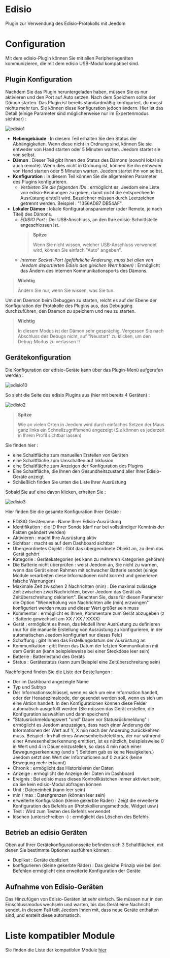 # Edisio

Plugin zur Verwendung des Edisio-Protokolls mit Jeedom

# Configuration

Mit dem edisio-Plugin können Sie mit allen Peripheriegeräten kommunizieren, die mit dem edisio USB-Modul kompatibel sind.

## Plugin Konfiguration

Nachdem Sie das Plugin heruntergeladen haben, müssen Sie es nur aktivieren und den Port auf Auto setzen. Nach dem Speichern sollte der Dämon starten. Das Plugin ist bereits standardmäßig konfiguriert. du musst nichts mehr tun. Sie können diese Konfiguration jedoch ändern. Hier ist das Detail (einige Parameter sind möglicherweise nur im Expertenmodus sichtbar) :

![edisio1](./images/edisio1.JPG)

-   **Nebengebäude** : In diesem Teil erhalten Sie den Status der Abhängigkeiten. Wenn diese nicht in Ordnung sind, können Sie sie entweder von Hand starten oder 5 Minuten warten. Jeedom startet sie von selbst.
-   **Dämon** : Dieser Teil gibt Ihnen den Status des Dämons (sowohl lokal als auch remote). Wenn dies nicht in Ordnung ist, können Sie ihn entweder von Hand starten oder 5 Minuten warten. Jeedom startet ihn von selbst.
-   **Konfiguration** : In diesem Teil können Sie die allgemeinen Parameter des Plugins konfigurieren.
    -   *Verbieten Sie die folgenden IDs* : ermöglicht es, Jeedom eine Liste von edisio-Kennungen zu geben, damit nicht die entsprechende Ausrüstung erstellt wird. Bezeichner müssen durch Leerzeichen getrennt werden. Beispiel : "1356AD87 DB54AF".
-   **Lokaler Dämon** : lokale Konfigurationsparameter (oder Remote, je nach Titel) des Dämons.
    -   *EDISIO Port* : Der USB-Anschluss, an den Ihre edisio-Schnittstelle angeschlossen ist.
        > **Spitze**
        >
        > Wenn Sie nicht wissen, welcher USB-Anschluss verwendet wird, können Sie einfach "Auto" angeben".
    -   *Interner Socket-Port (gefährliche Änderung, muss bei allen von Jeedom deportierten Edisio den gleichen Wert haben)* : Ermöglicht das Ändern des internen Kommunikationsports des Dämons.

> **Wichtig**
>
> Ändern Sie nur, wenn Sie wissen, was Sie tun.

Um den Daemon beim Debuggen zu starten, reicht es auf der Ebene der Konfiguration der Protokolle des Plugins aus, das Debugging durchzuführen, den Daemon zu speichern und neu zu starten.

> **Wichtig**
>
> In diesem Modus ist der Dämon sehr gesprächig. Vergessen Sie nach Abschluss des Debugs nicht, auf "Neustart" zu klicken, um den Debug-Modus zu verlassen !!

## Gerätekonfiguration

Die Konfiguration der edisio-Geräte kann über das Plugin-Menü aufgerufen werden :

![edisio10](./images/edisio10.JPG)

So sieht die Seite des edisio Plugins aus (hier mit bereits 4 Geräten) :

![edisio2](./images/edisio2.JPG)

> **Spitze**
>
> Wie an vielen Orten in Jeedom wird durch einfaches Setzen der Maus ganz links ein Schnellzugriffsmenü angezeigt (Sie können es jederzeit in Ihrem Profil sichtbar lassen)

Sie finden hier :

-   eine Schaltfläche zum manuellen Erstellen von Geräten
-   eine Schaltfläche zum Umschalten auf Inklusion
-   eine Schaltfläche zum Anzeigen der Konfiguration des Plugins
-   Eine Schaltfläche, die Ihnen den Gesundheitszustand aller Ihrer Edisio-Geräte anzeigt
-   Schließlich finden Sie unten die Liste Ihrer Ausrüstung

Sobald Sie auf eine davon klicken, erhalten Sie :

![edisio3](./images/edisio3.JPG)

Hier finden Sie die gesamte Konfiguration Ihrer Geräte :

-   EDISIO Gerätename : Name Ihrer Edisio-Ausrüstung
-   Identifikation : die ID Ihrer Sonde (darf nur bei vollständiger Kenntnis der Fakten geändert werden)
-   Aktivieren : macht Ihre Ausrüstung aktiv
-   Sichtbar : macht es auf dem Dashboard sichtbar
-   Übergeordnetes Objekt : Gibt das übergeordnete Objekt an, zu dem das Gerät gehört
-   Kategorie : Gerätekategorien (es kann zu mehreren Kategorien gehören)
-   Die Batterie nicht überprüfen : weist Jeedom an, Sie nicht zu warnen, wenn das Gerät einen Rahmen mit schwacher Batterie sendet (einige Module verarbeiten diese Informationen nicht korrekt und generieren falsche Warnungen)
-   Maximale Zeit zwischen 2 Nachrichten (min) : Die maximal zulässige Zeit zwischen zwei Nachrichten, bevor Jeedom das Gerät als Zeitüberschreitung deklariert". Beachten Sie, dass für diesen Parameter die Option "Wiederholung von Nachrichten alle (min) erzwingen" konfiguriert werden muss und dieser Wert größer sein muss
-   Kommentar : ermöglicht es Ihnen, Kommentare zum Gerät abzugeben (z : Batterie gewechselt am XX / XX / XXXX)
-   Gerät : ermöglicht es Ihnen, das Modell Ihrer Ausrüstung zu definieren (nur für die manuelle Erstellung von Ausrüstung zu konfigurieren, in der automatischen Jeedom konfiguriert nur dieses Feld)
-   Schaffung : gibt Ihnen das Erstellungsdatum der Ausrüstung an
-   Kommunikation : gibt Ihnen das Datum der letzten Kommunikation mit dem Gerät an (kann beispielsweise bei einer Steckdose leer sein)
-   Batterie : Batteriestand des Geräts
-   Status : Gerätestatus (kann zum Beispiel eine Zeitüberschreitung sein)

Nachfolgend finden Sie die Liste der Bestellungen :

-   Der im Dashboard angezeigte Name
-   Typ und Subtyp
-   Der Informationsschlüssel, wenn es sich um eine Information handelt, oder der Hexadezimalcode, der gesendet werden soll, wenn es sich um eine Aktion handelt. In den Konfigurationen können diese Felder automatisch ausgefüllt werden (Sie müssen das Gerät erstellen, die Konfiguration auswählen und dann speichern)
-   "Statusrückmeldungswert "und" Dauer vor Statusrückmeldung" : ermöglicht es Jeedom anzuzeigen, dass nach einer Änderung der Informationen der Wert auf Y, X min nach der Änderung zurückkehren muss. Beispiel : Im Fall eines Anwesenheitsdetektors, der nur während einer Anwesenheitserkennung emittiert, ist es nützlich, beispielsweise 0 in Wert und 4 in Dauer einzustellen, so dass 4 min nach einer Bewegungserkennung (und s ') Seitdem gab es keine Neuigkeiten.) Jeedom setzt den Wert der Informationen auf 0 zurück (keine Bewegung mehr erkannt)
-   Chronik : ermöglicht das Historisieren der Daten
-   Anzeige : ermöglicht die Anzeige der Daten im Dashboard
-   Ereignis : Bei edisio muss dieses Kontrollkästchen immer aktiviert sein, da Sie kein edisio-Modul abfragen können
-   Unit : Dateneinheit (kann leer sein)
-   min / max : Datengrenzen (können leer sein)
-   erweiterte Konfiguration (kleine gekerbte Räder) : Zeigt die erweiterte Konfiguration des Befehls an (Protokollierungsmethode, Widget usw.)
-   Test : Wird zum Testen des Befehls verwendet
-   löschen (unterschreiben -) : ermöglicht das Löschen des Befehls

## Betrieb an edisio Geräten

Oben auf Ihrer Gerätekonfigurationsseite befinden sich 3 Schaltflächen, mit denen Sie bestimmte Optionen ausführen können :

-   Duplikat : Geräte dupliziert
-   konfigurieren (kleine gekerbte Räder) : Das gleiche Prinzip wie bei den Befehlen ermöglicht eine erweiterte Konfiguration der Geräte

## Aufnahme von Edisio-Geräten

Das Hinzufügen von Edisio-Geräten ist sehr einfach. Sie müssen nur in den Einschlussmodus wechseln und warten, bis das Gerät eine Nachricht sendet. In diesem Fall teilt Jeedom Ihnen mit, dass neue Geräte enthalten sind, und erstellt diese automatisch.

# Liste kompatibler Module

Sie finden die Liste der kompatiblen Module [hier](https://doc.jeedom.com/de_DE/edisio/equipement.compatible)
